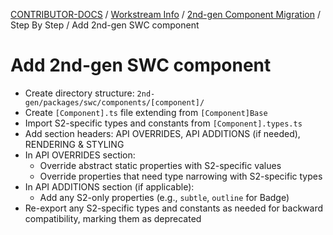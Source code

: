 <!-- Generated breadcrumbs - DO NOT EDIT -->

[CONTRIBUTOR-DOCS](../../../README.md) / [Workstream Info](../../README.md) / [2nd-gen Component Migration](../README.md) / Step By Step / Add 2nd-gen SWC component

<!-- Document title (editable) -->

# Add 2nd-gen SWC component

<!-- Document content (editable) -->

- Create directory structure: `2nd-gen/packages/swc/components/[component]/`
- Create `[Component].ts` file extending from `[Component]Base`
- Import S2-specific types and constants from `[Component].types.ts`
- Add section headers: API OVERRIDES, API ADDITIONS (if needed), RENDERING & STYLING
- In API OVERRIDES section:
    - Override abstract static properties with S2-specific values
    - Override properties that need type narrowing with S2-specific types
- In API ADDITIONS section (if applicable):
    - Add any S2-only properties (e.g., `subtle`, `outline` for Badge)
- Re-export any S2-specific types and constants as needed for backward compatibility, marking them as deprecated
